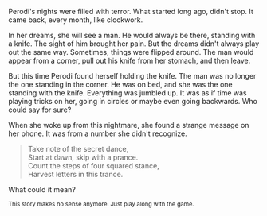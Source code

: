 Perodi's nights were filled with terror. What started long ago, didn't stop. It came back, every month, like clockwork.

In her dreams, she will see a man. He would always be there, standing with a knife. The sight of him brought her pain. But the dreams didn't always play out the same way. Sometimes, things were flipped around. The man would appear from a corner, pull out his knife from her stomach, and then leave.

But this time Perodi found herself holding the knife. The man was no longer the one standing in the corner. He was on bed, and she was the one standing with the knife. Everything was jumbled up. It was as if time was playing tricks on her, going in circles or maybe even going backwards. Who could say for sure?

When she woke up from this nightmare, she found a strange message on her phone. It was from a number she didn't recognize.

>Take note of the secret dance,  
>Start at dawn, skip with a prance.  
>Count the steps of four squared stance,  
>Harvest letters in this trance.

What could it mean?

<small>This story makes no sense anymore. Just play along with the game.</small>
